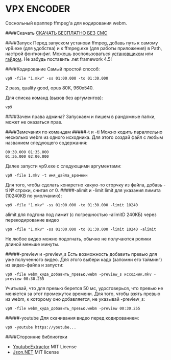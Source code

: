 # VPX ENCODER
Соснольный враппер ffmpeg'a для кодирования webm.

####Скачать
[СКАЧАТЬ БЕСПЛАТНО БЕЗ СМС]

####Запуск
Перед запуском установи ffmpeg, добавь путь к самому vp9.exe (для удобства) и к ffmpeg.exe (для работы приложения) в Path, настрой фонтконфиг. Можешь воспользоваться [установщиком] или [гайдом].
Не забудь поставить .net framework 4.5!

####Кодирование
Самый простой способ:
```
vp9 -file "1.mkv" -ss 01:00.000 -to 01:30.000
```
2 pass, quality good, opus 80K, 960x540.

Для списка команд (вызов без аргументов):
```
vp9
```

####Зачем права админа?
Запускаем и пишем в рандомные папки, может не оказаться прав.

####Замечания по командам
#####-t и -ti
Можно кодить параллельно несколько webm из одного исходника. Для этого создай файл с любым названием следующего содержания:
```
00:30.000 01:35.000
01:36.000 02:00.000
```
Далее запусти vp9.exe с следующими аргументами:
```
vp9 -file 1.mkv -t имя_файла_времени
```
Для того, чтобы сделать конкретно какую-то сторчку из файла, добавь -ti № строки, считая от 0.
#####-alimit и -limit
limit для указания лимита (10240KB по умолчанию):
```
vp9 -file "1.mkv" -ss 01:00.000 -to 01:30.000 -limit 10240
```
alimit для подгона под лимит (с погрешностью -alimitD 240КБ) через перекодирование видео
```
vp9 -file "1.mkv" -ss 01:00.000 -to 01:30.000 -limit 10240 -alimit
```
Не любое видео можно подогнать, обычно не получаются ролики длиной меньше минуты.

#####-preview и -preview_s
Есть возможность добавить превью для уже полученного видео. Для этого выбери кадр (запомни его тайминг) из видео-файла и запусти:
```
vp9 -file webm_куда_добавить_превью.webm -preview_s исходник.mkv -preview 00:30.255
```
Учитывай, что для превью берется 50 мс, удостоверься, что превью не меняется за этот промежуток времени. Для того, чтобы взять превью из webm, к которому оно добавляется, не указывай -preview_s:
```
vp9 -file webm_куда_добавить_превью.webm -preview 00:30.255
```

#####-youtube
Для скачивания видео перед кодированием:
```
vp9 -youtube https://youtube...
```

####Сторонние библиотеки
- [YoutubeExtractor] MIT License
- [Json.NET] MIT license

[СКАЧАТЬ БЕСПЛАТНО БЕЗ СМС]:https://github.com/CherryPerry/ffmpeg-vp9-wrap/releases
[установщиком]:https://github.com/CherryPerry/zeranoe-ffmpeg-update-csharp
[гайдом]:https://github.com/pituz/webm-thread/wiki/installing-ffmpeg-on-windows
[YoutubeExtractor]:https://github.com/flagbug/YoutubeExtractor
[Json.NET]:http://www.newtonsoft.com/json
